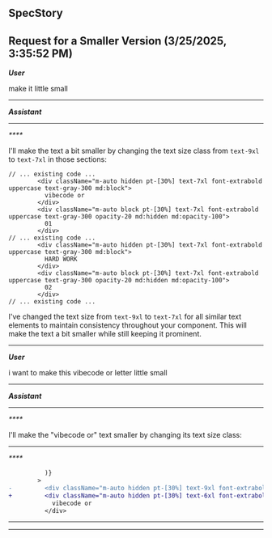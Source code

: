## SpecStory

## Request for a Smaller Version (3/25/2025, 3:35:52 PM)

_**User**_

make it little small

---

_**Assistant**_



---

_****_

I'll make the text a bit smaller by changing the text size class from `text-9xl` to `text-7xl` in those sections:

```tsx:app/sections/PinBackground.tsx
// ... existing code ...
        <div className="m-auto hidden pt-[30%] text-7xl font-extrabold uppercase text-gray-300 md:block">
          vibecode or
        </div>
        <div className="m-auto block pt-[30%] text-7xl font-extrabold uppercase text-gray-300 opacity-20 md:hidden md:opacity-100">
          01
        </div>
// ... existing code ...
        <div className="m-auto hidden pt-[30%] text-7xl font-extrabold uppercase text-gray-300 md:block">
          HARD WORK
        </div>
        <div className="m-auto block pt-[30%] text-7xl font-extrabold uppercase text-gray-300 opacity-20 md:hidden md:opacity-100">
          02
        </div>
// ... existing code ...
```

I've changed the text size from `text-9xl` to `text-7xl` for all similar text elements to maintain consistency throughout your component. This will make the text a bit smaller while still keeping it prominent.

---

_**User**_

i want to make this vibecode or letter little small

---

_**Assistant**_



---

_****_

I'll make the "vibecode or" text smaller by changing its text size class:

---

_****_

```diff
          )}
        >
-         <div className="m-auto hidden pt-[30%] text-9xl font-extrabold uppercase text-gray-300 md:block">
+         <div className="m-auto hidden pt-[30%] text-6xl font-extrabold uppercase text-gray-300 md:block">
            vibecode or
          </div>
```

---



---

